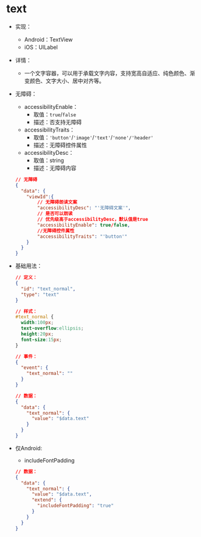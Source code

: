 # text
- 实现：
  - Android：TextView
  - iOS：UILabel

- 详情：
  - 一个文字容器，可以用于承载文字内容，支持宽高自适应、纯色颜色、渐变颜色、文字大小、居中对齐等。

- 无障碍：
  - accessibilityEnable：
    - 取值：`true`/`false`
    - 描述：否支持无障碍
  - accessibilityTraits：
    - 取值：`'button'`/`'image'`/`'text'`/`'none'/'header'`
    - 描述：无障碍控件属性
  - accessibilityDesc：
    - 取值：string
    - 描述：无障碍内容
  ```json
  // 无障碍
  {
    "data": {
      "viewId":{
          // 无障碍朗读文案
          "accessibilityDesc": "'无障碍文案'",
          // 是否可以朗读
          // 优先级高于accessibilityDesc，默认值是true
          "accessibilityEnable": true/false,
          //无障碍控件属性
          "accessibilityTraits": "'button'"
      }
    }
  }
  ```

- 基础用法：
  ```json
  // 定义：
  {
    "id": "text_normal",
    "type": "text"
  }
  ```
  ```css
  // 样式：
  #text_normal {
    width:100px;
    text-overflow:ellipsis;
    height:20px;
    font-size:15px;
  }
  ```
  ```json
  // 事件：
  {
    "event": {
      "text_normal": ""
    }
  }
  ```
  ```json
  // 数据：
  {
    "data": {
      "text_normal": {
        "value": "$data.text"
      }
    }
  }
  ```

- 仅Android:
  - includeFontPadding
  ```json
  // 数据：
  {
    "data": {
      "text_normal": {
        "value": "$data.text",
        "extend": {
          "includeFontPadding": "true"
        }
      }
    }
  }
  ```
  